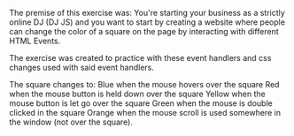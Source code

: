 The premise of this exercise was: 
You're starting your business as a strictly online DJ (DJ JS) and you want to start by creating a website where people can change the color of a square on the page by interacting with different HTML Events.

The exercise was created to practice with these event handlers and css changes used with said event handlers. 

The square changes to: 
Blue when the mouse hovers over the square
Red when the mouse button is held down over the square
Yellow when the mouse button is let go over the square
Green when the mouse is double clicked in the square
Orange when the mouse scroll is used somewhere in the window (not over the square).
